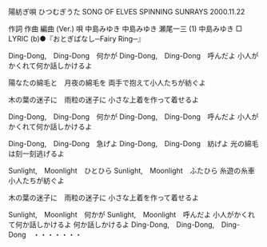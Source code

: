 陽紡ぎ唄
ひつむぎうた
SONG OF ELVES SPINNING SUNRAYS
2000.11.22


作詞  作曲  編曲 (Ver.)   唄
中島みゆき   中島みゆき   瀬尾一三 (1)  中島みゆき
□ LYRIC (b)●『おとぎばなし─Fairy Ring─』


Ding-Dong,　Ding-Dong　何かが
Ding-Dong,　Ding-Dong　呼んだよ
小人がかくれて何か話しかけるよ

陽なたの綿毛と　月夜の綿毛を
両手で抱えて小人たちが紡ぐよ

木の葉の迷子に　雨粒の迷子に
小さな上着を作って着せるよ

Ding-Dong,　Ding-Dong　何かが
Ding-Dong,　Ding-Dong　呼んだよ
小人がかくれて何か話しかけるよ

Ding-Dong,　Ding-Dong　急げよ
Ding-Dong,　Ding-Dong　紡げよ
光の綿毛は刻一刻逃げるよ

Sunlight,　Moonlight　ひとひら
Sunlight,　Moonlight　ふたひら
糸遊の糸車　小人たちが紡ぐよ

木の葉の迷子に　雨粒の迷子に
小さな上着を作って着せるよ

Sunlight,　Moonlight　何かが
Sunlight,　Moonlight　呼んだよ
小人がかくれて何か話しかけるよ
何か話しかけるよ
Ding-Dong,　Ding-Dong,　Ding-Dong　・・・・・・・